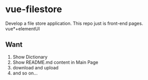 # vue-filestore
Develop a file store application. This repo just is front-end pages. vue*+elementUI



## Want
1. Show Dictionary
2. Show README.md content in Main Page
3. download and upload
4. and so on...
